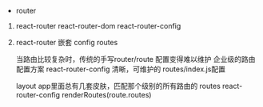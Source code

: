 - router
 1. react-router
    react-router-dom
    react-router-config
 2. react-router 嵌套
    config routes

    当路由比较复杂时，传统的手写router/route 配置变得难以维护
    企业级的路由配置方案 react-router-config 
    清晰，可维护的 routes/index.js配置

    layout app里面总有几套皮肤，匹配那个级别的所有路由的
    routes react-router-config renderRoutes(route.routes)